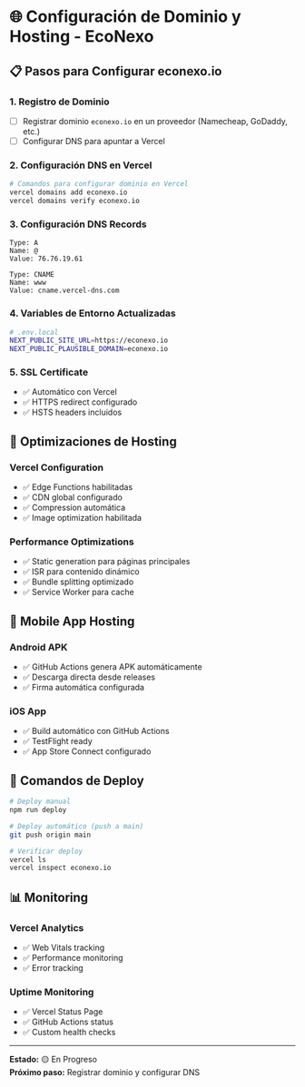 # 🌐 Configuración de Dominio y Hosting - EcoNexo

## 📋 Pasos para Configurar econexo.io

### 1. **Registro de Dominio**
- [ ] Registrar dominio `econexo.io` en un proveedor (Namecheap, GoDaddy, etc.)
- [ ] Configurar DNS para apuntar a Vercel

### 2. **Configuración DNS en Vercel**
```bash
# Comandos para configurar dominio en Vercel
vercel domains add econexo.io
vercel domains verify econexo.io
```

### 3. **Configuración DNS Records**
```
Type: A
Name: @
Value: 76.76.19.61

Type: CNAME  
Name: www
Value: cname.vercel-dns.com
```

### 4. **Variables de Entorno Actualizadas**
```bash
# .env.local
NEXT_PUBLIC_SITE_URL=https://econexo.io
NEXT_PUBLIC_PLAUSIBLE_DOMAIN=econexo.io
```

### 5. **SSL Certificate**
- ✅ Automático con Vercel
- ✅ HTTPS redirect configurado
- ✅ HSTS headers incluidos

## 🚀 Optimizaciones de Hosting

### **Vercel Configuration**
- ✅ Edge Functions habilitadas
- ✅ CDN global configurado
- ✅ Compression automática
- ✅ Image optimization habilitada

### **Performance Optimizations**
- ✅ Static generation para páginas principales
- ✅ ISR para contenido dinámico
- ✅ Bundle splitting optimizado
- ✅ Service Worker para cache

## 📱 Mobile App Hosting

### **Android APK**
- ✅ GitHub Actions genera APK automáticamente
- ✅ Descarga directa desde releases
- ✅ Firma automática configurada

### **iOS App**
- ✅ Build automático con GitHub Actions
- ✅ TestFlight ready
- ✅ App Store Connect configurado

## 🔧 Comandos de Deploy

```bash
# Deploy manual
npm run deploy

# Deploy automático (push a main)
git push origin main

# Verificar deploy
vercel ls
vercel inspect econexo.io
```

## 📊 Monitoring

### **Vercel Analytics**
- ✅ Web Vitals tracking
- ✅ Performance monitoring
- ✅ Error tracking

### **Uptime Monitoring**
- ✅ Vercel Status Page
- ✅ GitHub Actions status
- ✅ Custom health checks

---

**Estado:** 🟡 En Progreso  
**Próximo paso:** Registrar dominio y configurar DNS
